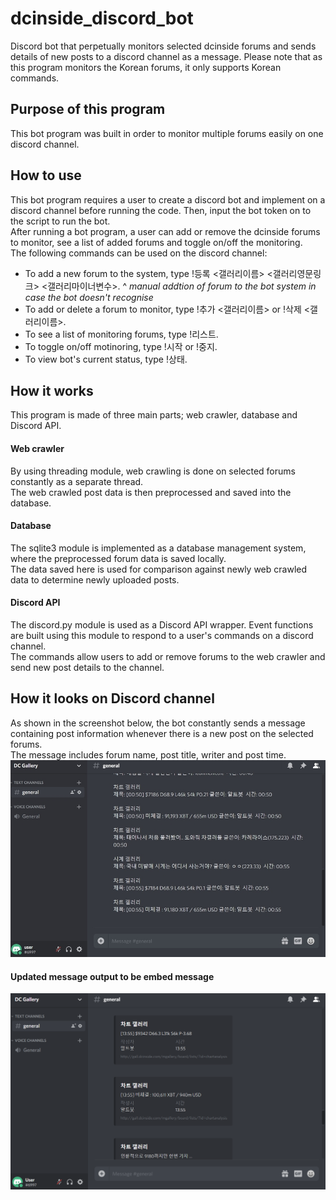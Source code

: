 # dcinside_discord_bot
Discord bot that perpetually monitors selected dcinside forums and sends details of new posts to a discord channel as a message.
Please note that as this program monitors the Korean forums, it only supports Korean commands. 

## Purpose of this program
This bot program was built in order to monitor multiple forums easily on one discord channel.

## How to use
This bot program requires a user to create a discord bot and implement on a discord channel before running the code.
Then, input the bot token on to the script to run the bot.<br>
After running a bot program, a user can add or remove the dcinside forums to monitor, see a list of added forums and toggle on/off the monitoring.<br>
The following commands can be used on the discord channel:<br>
- To add a new forum to the system, type !등록 <갤러리이름> <갤러리영문링크> <갤러리마이너변수>.
  ^ <i>manual addtion of forum to the bot system in case the bot doesn't recognise</i>
- To add or delete a forum to monitor, type !추가 <갤러리이름> or !삭제 <갤러리이름>.
- To see a list of monitoring forums, type !리스트.
- To toggle on/off motinoring, type !시작 or !중지.
- To view bot's current status, type !상태.

## How it works
This program is made of three main parts; web crawler, database and Discord API.

#### Web crawler
By using threading module, web crawling is done on selected forums constantly as a separate thread.<br>
The web crawled post data is then preprocessed and saved into the database.

#### Database
The sqlite3 module is implemented as a database management system, where the preprocessed forum data is saved locally.<br>
The data saved here is used for comparison against newly web crawled data to determine newly uploaded posts.

#### Discord API
The discord.py module is used as a Discord API wrapper. Event functions are built using this module to respond to a user's commands on a discord channel. <br>
The commands allow users to add or remove forums to the web crawler and send new post details to the channel.

## How it looks on Discord channel
As shown in the screenshot below, the bot constantly sends a message containing post information whenever there is a new post on the selected forums. <br>
The message includes forum name, post title, writer and post time. <br>
![alt text](https://github.com/anonydev003/DC_Discord/raw/master/sample.jpg) <br>
#### Updated message output to be embed message <br>
![alt text](https://github.com/anonydev003/DC_Discord/raw/master/dcbotsample.png)
